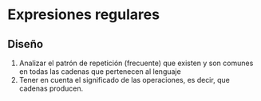 # Expresiones regulares

## Diseño

1. Analizar el patrón de repetición (frecuente) que existen y son comunes en todas las cadenas que pertenecen al lenguaje
2. Tener en cuenta el significado de las operaciones, es decir, que cadenas producen.
